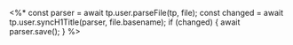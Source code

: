 <%*
const parser = await tp.user.parseFile(tp, file);
const changed = await tp.user.syncH1Title(parser, file.basename);
if (changed) {
  await parser.save();
}
%>
